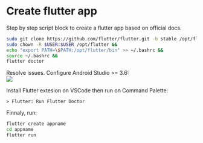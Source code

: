 # Create flutter app

Step by step script block to create a flutter app based on official docs.

```bash
sudo git clone https://github.com/flutter/flutter.git -b stable /opt/flutter &&
sudo chown -R $USER:$USER /opt/flutter &&
echo "export PATH=\$PATH:/opt/flutter/bin" >> ~/.bashrc &&
source ~/.bashrc &&
flutter doctor
```

Resolve issues.
Configure Android Studio >= 3.6:  
![](https://flutter.dev/assets/get-started/android/android-sdk-tools-7a3eaa161678e404dc0c570cc0f4921944a3413586bad47b5e1f585ddfefada0.png)

Install Flutter extesion on VSCode then run on Command Palette:

```vscode
> Flutter: Run Flutter Doctor
```

Finnaly, run:

```bash
flutter create appname
cd appname
flutter run
```
